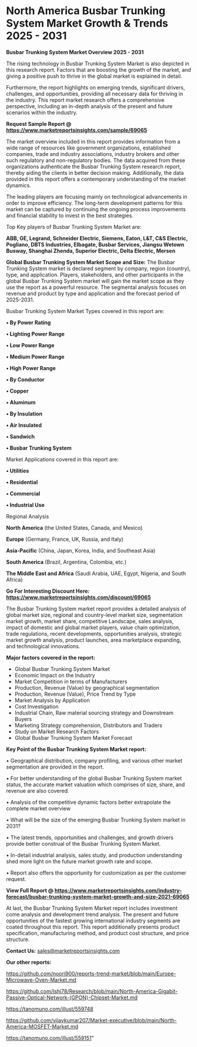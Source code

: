 # North America Busbar Trunking System Market Growth & Trends 2025 - 2031

<Strong> Busbar Trunking System Market Overview 2025 - 2031</strong>

The rising technology in Busbar Trunking System Market is also depicted in this research report. Factors that are boosting the growth of the market, and giving a positive push to thrive in the global market is explained in detail.

Furthermore, the report highlights on emerging trends, significant drivers, challenges, and opportunities, providing all necessary data for thriving in the industry. This report market research offers a comprehensive perspective, including an in-depth analysis of the present and future scenarios within the industry.

<strong>Request Sample Report @ <a href=https://www.marketreportsinsights.com/sample/69065>https://www.marketreportsinsights.com/sample/69065</a></strong>

The market overview included in this report provides information from a wide range of resources like government organizations, established companies, trade and industry associations, industry brokers and other such regulatory and non-regulatory bodies. The data acquired from these organizations authenticate the Busbar Trunking System research report, thereby aiding the clients in better decision making. Additionally, the data provided in this report offers a contemporary understanding of the market dynamics.

The leading players are focusing mainly on technological advancements in order to improve efficiency. The long-term development patterns for this market can be captured by continuing the ongoing process improvements and financial stability to invest in the best strategies.

Top Key players of Busbar Trunking System Market are:

<strong>ABB, GE, Legrand, Schneider Electric, Siemens, Eaton, L&T, C&S Electric, Pogliano, DBTS Industries, Elbagate, Busbar Services, Jiangsu Wetown Busway, Shanghai Zhenda, Superior Electric, Delta Electric, Mersen</strong>

<strong><b>Global Busbar Trunking System Market Scope and Size:</b></strong>
The Busbar Trunking System market is declared segment by company, region (country), type, and application. Players, stakeholders, and other participants in the global Busbar Trunking System market will gain the market scope as they use the report as a powerful resource. The segmental analysis focuses on revenue and product by type and application and the forecast period of 2025-2031.

Busbar Trunking System Market Types covered in this report are:

<strong>• By Power Rating

• Lighting Power Range

• Low Power Range

• Medium Power Range

• High Power Range

• By Conductor

• Copper

• Aluminum

• By Insulation

• Air Insulated

• Sandwich

• Busbar Trunking System</strong>

Market Applications covered in this report are:

<strong>• Utilities

• Residential

• Commercial

• Industrial Use</strong> 

Regional Analysis

<strong>North America</strong> (the United States, Canada, and Mexico)

<strong>Europe</strong> (Germany, France, UK, Russia, and Italy)

<strong>Asia-Pacific</strong> (China, Japan, Korea, India, and Southeast Asia)

<strong>South America</strong> (Brazil, Argentina, Colombia, etc.)

<strong>The Middle East and Africa</strong> (Saudi Arabia, UAE, Egypt, Nigeria, and South Africa)

<strong>Go For Interesting Discount Here: <a href=https://www.marketreportsinsights.com/discount/69065>https://www.marketreportsinsights.com/discount/69065</a></strong>

The Busbar Trunking System market report provides a detailed analysis of global market size, regional and country-level market size, segmentation market growth, market share, competitive Landscape, sales analysis, impact of domestic and global market players, value chain optimization, trade regulations, recent developments, opportunities analysis, strategic market growth analysis, product launches, area marketplace expanding, and technological innovations.

<strong><b>Major factors covered in the report:</b></strong>
<ul>
  <li>Global Busbar Trunking System Market </li>
  <li>Economic Impact on the Industry</li>
  <li>Market Competition in terms of Manufacturers</li>
  <li>Production, Revenue (Value) by geographical segmentation</li>
  <li>Production, Revenue (Value), Price Trend by Type</li>
  <li>Market Analysis by Application</li>
  <li>Cost Investigation</li>
  <li>Industrial Chain, Raw material sourcing strategy and Downstream Buyers</li>
  <li>Marketing Strategy comprehension, Distributors and Traders</li>
  <li>Study on Market Research Factors</li>
  <li>Global Busbar Trunking System Market Forecast</li>
</ul>

<strong><b>Key Point of the Busbar Trunking System Market report:</b></strong>

• Geographical distribution, company profiling, and various other market segmentation are provided in the report.

• For better understanding of the global Busbar Trunking System market status, the accurate market valuation which comprises of size, share, and revenue are also covered.

• Analysis of the competitive dynamic factors better extrapolate the complete market overview

• What will be the size of the emerging Busbar Trunking System market in 2031?

• The latest trends, opportunities and challenges, and growth drivers provide better construal of the Busbar Trunking System Market.

• In-detail industrial analysis, sales study, and production understanding shed more light on the future market growth rate and scope.

• Report also offers the opportunity for customization as per the customer request.

<strong><b>View Full Report @ <a href=https://www.marketreportsinsights.com/industry-forecast/busbar-trunking-system-market-growth-and-size-2021-69065>https://www.marketreportsinsights.com/industry-forecast/busbar-trunking-system-market-growth-and-size-2021-69065</a></b></strong>


At last, the Busbar Trunking System Market report includes investment come analysis and development trend analysis. The present and future opportunities of the fastest growing international industry segments are coated throughout this report. This report additionally presents product specification, manufacturing method, and product cost structure, and price structure.

<strong>Contact Us:</strong>
sales@marketreportsinsights.com

<strong>Our other reports:</strong>

<a href=https://github.com/noori900/reports-trend-market/blob/main/Europe-Microwave-Oven-Market.md>https://github.com/noori900/reports-trend-market/blob/main/Europe-Microwave-Oven-Market.md</a>

<a href=https://github.com/Ishi78/Research/blob/main/North-America-Gigabit-Passive-Optical-Network-(GPON)-Chipset-Market.md>https://github.com/Ishi78/Research/blob/main/North-America-Gigabit-Passive-Optical-Network-(GPON)-Chipset-Market.md</a>

<a href=https://tanomuno.com/illust/559748>https://tanomuno.com/illust/559748</a>

<a href=https://github.com/vijaykumar207/Market-executive/blob/main/North-America-MOSFET-Market.md>https://github.com/vijaykumar207/Market-executive/blob/main/North-America-MOSFET-Market.md</a>

<a href=https://tanomuno.com/illust/559151>https://tanomuno.com/illust/559151</a>"
